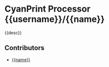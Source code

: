 # CyanPrint Processor {{username}}/{{name}}

{{desc}}

## Contributors
- [{{name}}](mailto:{{email}})